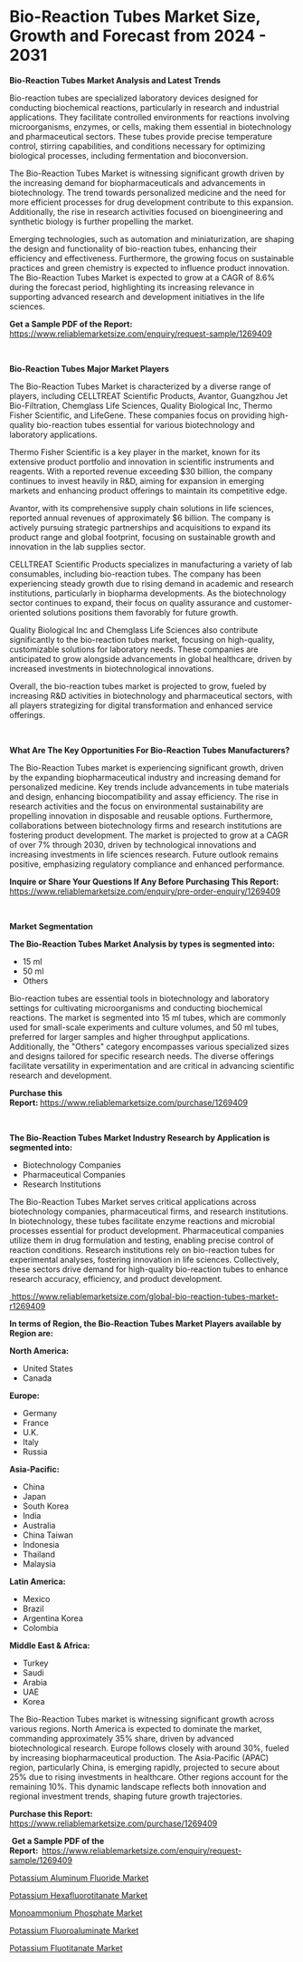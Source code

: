 <p><h1>Bio-Reaction Tubes Market Size, Growth and Forecast from 2024 - 2031</h1></p><p><strong>Bio-Reaction Tubes Market Analysis and Latest Trends</strong></p>
<p><p>Bio-reaction tubes are specialized laboratory devices designed for conducting biochemical reactions, particularly in research and industrial applications. They facilitate controlled environments for reactions involving microorganisms, enzymes, or cells, making them essential in biotechnology and pharmaceutical sectors. These tubes provide precise temperature control, stirring capabilities, and conditions necessary for optimizing biological processes, including fermentation and bioconversion.</p><p>The Bio-Reaction Tubes Market is witnessing significant growth driven by the increasing demand for biopharmaceuticals and advancements in biotechnology. The trend towards personalized medicine and the need for more efficient processes for drug development contribute to this expansion. Additionally, the rise in research activities focused on bioengineering and synthetic biology is further propelling the market. </p><p>Emerging technologies, such as automation and miniaturization, are shaping the design and functionality of bio-reaction tubes, enhancing their efficiency and effectiveness. Furthermore, the growing focus on sustainable practices and green chemistry is expected to influence product innovation. The Bio-Reaction Tubes Market is expected to grow at a CAGR of 8.6% during the forecast period, highlighting its increasing relevance in supporting advanced research and development initiatives in the life sciences.</p></p>
<p><strong>Get a Sample PDF of the Report:&nbsp;</strong> <a href="https://www.reliablemarketsize.com/enquiry/request-sample/1269409?utm_campaign=1872&utm_medium=2&utm_source=Github&utm_content=ia&utm_term=11122024&utm_id=bio-reaction-tubes">https://www.reliablemarketsize.com/enquiry/request-sample/1269409</a></p>
<p>&nbsp;</p>
<p><strong>Bio-Reaction Tubes Major Market Players</strong></p>
<p><p>The Bio-Reaction Tubes Market is characterized by a diverse range of players, including CELLTREAT Scientific Products, Avantor, Guangzhou Jet Bio-Filtration, Chemglass Life Sciences, Quality Biological Inc, Thermo Fisher Scientific, and LifeGene. These companies focus on providing high-quality bio-reaction tubes essential for various biotechnology and laboratory applications.</p><p>Thermo Fisher Scientific is a key player in the market, known for its extensive product portfolio and innovation in scientific instruments and reagents. With a reported revenue exceeding $30 billion, the company continues to invest heavily in R&D, aiming for expansion in emerging markets and enhancing product offerings to maintain its competitive edge.</p><p>Avantor, with its comprehensive supply chain solutions in life sciences, reported annual revenues of approximately $6 billion. The company is actively pursuing strategic partnerships and acquisitions to expand its product range and global footprint, focusing on sustainable growth and innovation in the lab supplies sector.</p><p>CELLTREAT Scientific Products specializes in manufacturing a variety of lab consumables, including bio-reaction tubes. The company has been experiencing steady growth due to rising demand in academic and research institutions, particularly in biopharma developments. As the biotechnology sector continues to expand, their focus on quality assurance and customer-oriented solutions positions them favorably for future growth.</p><p>Quality Biological Inc and Chemglass Life Sciences also contribute significantly to the bio-reaction tubes market, focusing on high-quality, customizable solutions for laboratory needs. These companies are anticipated to grow alongside advancements in global healthcare, driven by increased investments in biotechnological innovations.</p><p>Overall, the bio-reaction tubes market is projected to grow, fueled by increasing R&D activities in biotechnology and pharmaceutical sectors, with all players strategizing for digital transformation and enhanced service offerings.</p></p>
<p>&nbsp;</p>
<p><strong>What Are The Key Opportunities For Bio-Reaction Tubes Manufacturers?</strong></p>
<p><p>The Bio-Reaction Tubes market is experiencing significant growth, driven by the expanding biopharmaceutical industry and increasing demand for personalized medicine. Key trends include advancements in tube materials and design, enhancing biocompatibility and assay efficiency. The rise in research activities and the focus on environmental sustainability are propelling innovation in disposable and reusable options. Furthermore, collaborations between biotechnology firms and research institutions are fostering product development. The market is projected to grow at a CAGR of over 7% through 2030, driven by technological innovations and increasing investments in life sciences research. Future outlook remains positive, emphasizing regulatory compliance and enhanced performance.</p></p>
<p><strong>Inquire or Share Your Questions If Any Before Purchasing This Report:</strong> <a href="https://www.reliablemarketsize.com/enquiry/pre-order-enquiry/1269409?utm_campaign=1872&utm_medium=2&utm_source=Github&utm_content=ia&utm_term=11122024&utm_id=bio-reaction-tubes">https://www.reliablemarketsize.com/enquiry/pre-order-enquiry/1269409</a></p>
<p>&nbsp;</p>
<p><strong>Market Segmentation</strong></p>
<p><strong>The Bio-Reaction Tubes Market Analysis by types is segmented into:</strong></p>
<p><ul><li>15 ml</li><li>50 ml</li><li>Others</li></ul></p>
<p><p>Bio-reaction tubes are essential tools in biotechnology and laboratory settings for cultivating microorganisms and conducting biochemical reactions. The market is segmented into 15 ml tubes, which are commonly used for small-scale experiments and culture volumes, and 50 ml tubes, preferred for larger samples and higher throughput applications. Additionally, the "Others" category encompasses various specialized sizes and designs tailored for specific research needs. The diverse offerings facilitate versatility in experimentation and are critical in advancing scientific research and development.</p></p>
<p><strong>Purchase this Report:&nbsp;</strong><a href="https://www.reliablemarketsize.com/purchase/1269409?utm_campaign=1872&utm_medium=2&utm_source=Github&utm_content=ia&utm_term=11122024&utm_id=bio-reaction-tubes">https://www.reliablemarketsize.com/purchase/1269409</a></p>
<p>&nbsp;</p>
<p><strong>The Bio-Reaction Tubes Market Industry Research by Application is segmented into:</strong></p>
<p><ul><li>Biotechnology Companies</li><li>Pharmaceutical Companies</li><li>Research Institutions</li></ul></p>
<p><p>The Bio-Reaction Tubes Market serves critical applications across biotechnology companies, pharmaceutical firms, and research institutions. In biotechnology, these tubes facilitate enzyme reactions and microbial processes essential for product development. Pharmaceutical companies utilize them in drug formulation and testing, enabling precise control of reaction conditions. Research institutions rely on bio-reaction tubes for experimental analyses, fostering innovation in life sciences. Collectively, these sectors drive demand for high-quality bio-reaction tubes to enhance research accuracy, efficiency, and product development.</p></p>
<p><a href="https://www.reliablemarketsize.com/global-bio-reaction-tubes-market-r1269409?utm_campaign=1872&utm_medium=2&utm_source=Github&utm_content=ia&utm_term=11122024&utm_id=bio-reaction-tubes">&nbsp;https://www.reliablemarketsize.com/global-bio-reaction-tubes-market-r1269409</a></p>
<p><strong>In terms of Region, the Bio-Reaction Tubes Market Players available by Region are:</strong></p>
<p>
    <p> <strong> North America: </strong>
        <ul>
            <li>United States</li>
            <li>Canada</li>
        </ul>
        </p> 
    <p> <strong> Europe: </strong>
        <ul>
            <li>Germany</li>
            <li>France</li>
            <li>U.K.</li>
            <li>Italy</li>
            <li>Russia</li>
        </ul>
        </p> 
    <p> <strong> Asia-Pacific: </strong>
        <ul>
            <li>China</li>
            <li>Japan</li>
            <li>South Korea</li>
            <li>India</li>
            <li>Australia</li>
            <li>China Taiwan</li>
            <li>Indonesia</li>
            <li>Thailand</li>
            <li>Malaysia</li>
        </ul>
        </p> 
    <p> <strong> Latin America: </strong>
        <ul>
            <li>Mexico</li>
            <li>Brazil</li>
            <li>Argentina Korea</li>
            <li>Colombia</li>
        </ul>
        </p> 
    <p> <strong> Middle East & Africa: </strong>
        <ul>
            <li>Turkey</li>
            <li>Saudi</li>
            <li>Arabia</li>
            <li>UAE</li>
            <li>Korea</li>
        </ul>
    </p>
    </p>
<p><p>The Bio-Reaction Tubes market is witnessing significant growth across various regions. North America is expected to dominate the market, commanding approximately 35% share, driven by advanced biotechnological research. Europe follows closely with around 30%, fueled by increasing biopharmaceutical production. The Asia-Pacific (APAC) region, particularly China, is emerging rapidly, projected to secure about 25% due to rising investments in healthcare. Other regions account for the remaining 10%. This dynamic landscape reflects both innovation and regional investment trends, shaping future growth trajectories.</p></p>
<p><strong>Purchase this Report: </strong><a href="https://www.reliablemarketsize.com/purchase/1269409?utm_campaign=1872&utm_medium=2&utm_source=Github&utm_content=ia&utm_term=11122024&utm_id=bio-reaction-tubes">https://www.reliablemarketsize.com/purchase/1269409</a></p>
<p>&nbsp;<strong>Get a Sample PDF of the Report:&nbsp;&nbsp;</strong><a href="https://www.reliablemarketsize.com/enquiry/request-sample/1269409?utm_campaign=1872&utm_medium=2&utm_source=Github&utm_content=ia&utm_term=11122024&utm_id=bio-reaction-tubes">https://www.reliablemarketsize.com/enquiry/request-sample/1269409</a></p>
<p><strong></strong></p>
<p><p><a href="https://www.linkedin.com/pulse/potassium-aluminum-fluoride-market-forecasted-using-dnnce?utm_campaign=1872&utm_medium=2&utm_source=Github&utm_content=ia&utm_term=11122024&utm_id=bio-reaction-tubes">Potassium Aluminum Fluoride Market</a></p><p><a href="https://www.linkedin.com/pulse/potassium-hexafluorotitanate-market-forecasted-considering-bvyde?utm_campaign=1872&utm_medium=2&utm_source=Github&utm_content=ia&utm_term=11122024&utm_id=bio-reaction-tubes">Potassium Hexafluorotitanate Market</a></p><p><a href="https://www.linkedin.com/pulse/detailed-analysis-size-dynamics-expecte-mcqinsights-5couf?utm_campaign=1872&utm_medium=2&utm_source=Github&utm_content=ia&utm_term=11122024&utm_id=bio-reaction-tubes">Monoammonium Phosphate Market</a></p><p><a href="https://www.linkedin.com/pulse/potassium-fluoroaluminate-market-forecast-future-growth-6vupe?utm_campaign=1872&utm_medium=2&utm_source=Github&utm_content=ia&utm_term=11122024&utm_id=bio-reaction-tubes">Potassium Fluoroaluminate Market</a></p><p><a href="https://www.linkedin.com/pulse/potassium-fluotitanate-market-study-provides-key-insights-hpn6e?utm_campaign=1872&utm_medium=2&utm_source=Github&utm_content=ia&utm_term=11122024&utm_id=bio-reaction-tubes">Potassium Fluotitanate Market</a></p></p>